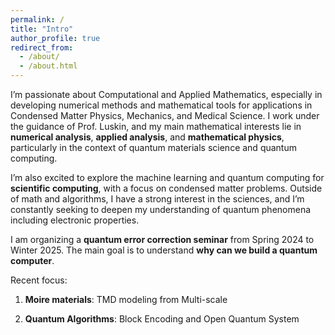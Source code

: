 ```yaml
---
permalink: /
title: "Intro"
author_profile: true
redirect_from: 
  - /about/
  - /about.html
---
```

I’m passionate about Computational and Applied Mathematics, especially in developing numerical methods and mathematical tools for applications in Condensed Matter Physics, Mechanics, and Medical Science. I work under the guidance of Prof. Luskin, and my main mathematical interests lie in __numerical analysis__, __applied analysis__, and __mathematical physics__, particularly in the context of quantum materials science and quantum computing.

I’m also excited to explore the machine learning and quantum computing for __scientific computing__, with a focus on condensed matter problems. Outside of math and algorithms, I have a strong interest in the sciences, and I’m constantly seeking to deepen my understanding of quantum phenomena including electronic properties.

I am organizing a __quantum error correction seminar__ from Spring 2024 to Winter 2025. The main goal is to understand __why can we build a quantum computer__. 

Recent focus:

1. __Moire materials__: TMD modeling from Multi-scale

2. __Quantum Algorithms__: Block Encoding and Open Quantum System






